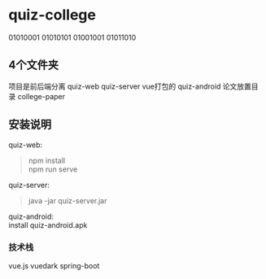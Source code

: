 # quiz-college  

01010001 01010101 01001001 01011010       
                                          
## 4个文件夹  
项目是前后端分离 quiz-web quiz-server 
vue打包的 quiz-android
论文放置目录 college-paper

## 安装说明
quiz-web:  
> npm install  
> npm run serve

quiz-server:
> java -jar quiz-server.jar  

quiz-android:  
install quiz-android.apk  

### 技术栈  
vue.js vuedark
spring-boot
